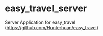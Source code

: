 # easy_travel_server
Server Application for easy_travel (https://github.com/Hunterhuan/easy_travel)
